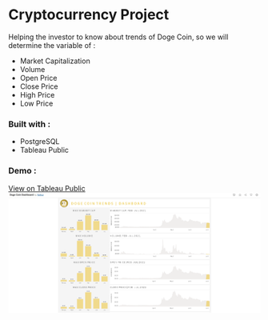 # Cryptocurrency Project
Helping the investor to know about trends of Doge Coin, so we will determine the variable of :
+ Market Capitalization
+ Volume
+ Open Price 
+ Close Price
+ High Price
+ Low Price 

### Built with :
+ PostgreSQL
+ Tableau Public

### Demo :
[View on Tableau Public](https://public.tableau.com/app/profile/fathur/viz/DogeCoinDashboard/Dashboard1)
![Dashboard](https://github.com/fathurrk/Cryptocurrency-Project/blob/main/01.%20SQL%20to%20Tableau/Doge%20trends%20dashboard.png)


